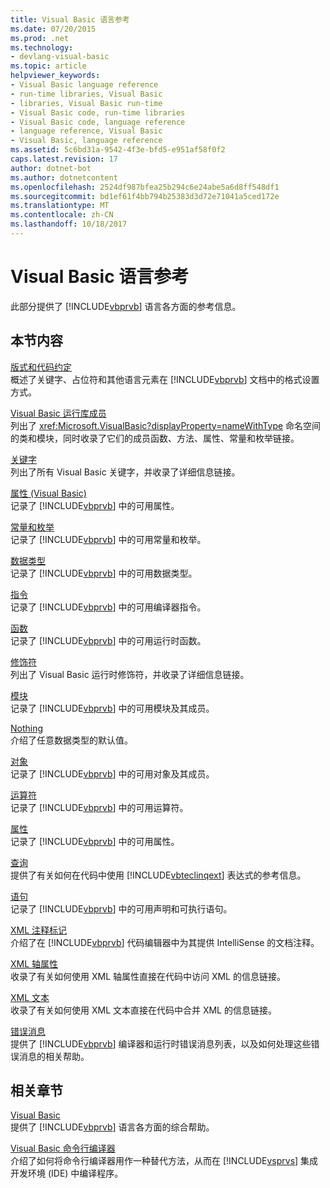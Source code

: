 ```yaml
---
title: Visual Basic 语言参考
ms.date: 07/20/2015
ms.prod: .net
ms.technology:
- devlang-visual-basic
ms.topic: article
helpviewer_keywords:
- Visual Basic language reference
- run-time libraries, Visual Basic
- libraries, Visual Basic run-time
- Visual Basic code, run-time libraries
- Visual Basic code, language reference
- language reference, Visual Basic
- Visual Basic, language reference
ms.assetid: 5c6bd31a-9542-4f3e-bfd5-e951af58f0f2
caps.latest.revision: 17
author: dotnet-bot
ms.author: dotnetcontent
ms.openlocfilehash: 2524df987bfea25b294c6e24abe5a6d8ff548df1
ms.sourcegitcommit: bd1ef61f4bb794b25383d3d72e71041a5ced172e
ms.translationtype: MT
ms.contentlocale: zh-CN
ms.lasthandoff: 10/18/2017
---
```

# <a name="visual-basic-language-reference"></a>Visual Basic 语言参考
此部分提供了 [!INCLUDE[vbprvb](~/includes/vbprvb-md.md)] 语言各方面的参考信息。  
  
## <a name="in-this-section"></a>本节内容  
 [版式和代码约定](../../visual-basic/language-reference/typographic-and-code-conventions.md)  
 概述了关键字、占位符和其他语言元素在 [!INCLUDE[vbprvb](~/includes/vbprvb-md.md)] 文档中的格式设置方式。  
  
 [Visual Basic 运行库成员](../../visual-basic/language-reference/runtime-library-members.md)  
 列出了 <xref:Microsoft.VisualBasic?displayProperty=nameWithType> 命名空间的类和模块，同时收录了它们的成员函数、方法、属性、常量和枚举链接。  
  
 [关键字](../../visual-basic/language-reference/keywords/index.md)  
 列出了所有 Visual Basic 关键字，并收录了详细信息链接。  
  
 [属性 (Visual Basic)](../../visual-basic/language-reference/attributes.md)  
 记录了 [!INCLUDE[vbprvb](~/includes/vbprvb-md.md)] 中的可用属性。  
  
 [常量和枚举](../../visual-basic/language-reference/constants-and-enumerations.md)  
 记录了 [!INCLUDE[vbprvb](~/includes/vbprvb-md.md)] 中的可用常量和枚举。  
  
 [数据类型](../../visual-basic/language-reference/data-types/data-type-summary.md)  
 记录了 [!INCLUDE[vbprvb](~/includes/vbprvb-md.md)] 中的可用数据类型。  
  
 [指令](../../visual-basic/language-reference/directives/directives.md)  
 记录了 [!INCLUDE[vbprvb](~/includes/vbprvb-md.md)] 中的可用编译器指令。  
  
 [函数](../../visual-basic/language-reference/functions/index.md)  
 记录了 [!INCLUDE[vbprvb](~/includes/vbprvb-md.md)] 中的可用运行时函数。  
  
 [修饰符](../../visual-basic/language-reference/modifiers/index.md)  
 列出了 Visual Basic 运行时修饰符，并收录了详细信息链接。  
  
 [模块](../../visual-basic/language-reference/modules.md)  
 记录了 [!INCLUDE[vbprvb](~/includes/vbprvb-md.md)] 中的可用模块及其成员。  
  
 [Nothing](../../visual-basic/language-reference/nothing.md)  
 介绍了任意数据类型的默认值。  
  
 [对象](../../visual-basic/language-reference/objects/index.md)  
 记录了 [!INCLUDE[vbprvb](~/includes/vbprvb-md.md)] 中的可用对象及其成员。  
  
 [运算符](../../visual-basic/language-reference/operators/index.md)  
 记录了 [!INCLUDE[vbprvb](~/includes/vbprvb-md.md)] 中的可用运算符。  
  
 [属性](../../visual-basic/language-reference/properties.md)  
 记录了 [!INCLUDE[vbprvb](~/includes/vbprvb-md.md)] 中的可用属性。  
  
 [查询](../../visual-basic/language-reference/queries/queries.md)  
 提供了有关如何在代码中使用 [!INCLUDE[vbteclinqext](~/includes/vbteclinqext-md.md)] 表达式的参考信息。  
  
 [语句](../../visual-basic/language-reference/statements/index.md)  
 记录了 [!INCLUDE[vbprvb](~/includes/vbprvb-md.md)] 中的可用声明和可执行语句。  
  
 [XML 注释标记](../../visual-basic/language-reference/xmldoc/recommended-xml-tags-for-documentation-comments.md)  
 介绍了在 [!INCLUDE[vbprvb](~/includes/vbprvb-md.md)] 代码编辑器中为其提供 IntelliSense 的文档注释。  
  
 [XML 轴属性](../../visual-basic/language-reference/xml-axis/xml-axis-properties.md)  
 收录了有关如何使用 XML 轴属性直接在代码中访问 XML 的信息链接。  
  
 [XML 文本](../../visual-basic/language-reference/xml-literals/index.md)  
 收录了有关如何使用 XML 文本直接在代码中合并 XML 的信息链接。  
  
 [错误消息](../../visual-basic/language-reference/error-messages/index.md)  
 提供了 [!INCLUDE[vbprvb](~/includes/vbprvb-md.md)] 编译器和运行时错误消息列表，以及如何处理这些错误消息的相关帮助。  
  
## <a name="related-sections"></a>相关章节  
 [Visual Basic](../../visual-basic/index.md)  
 提供了 [!INCLUDE[vbprvb](~/includes/vbprvb-md.md)] 语言各方面的综合帮助。  
  
 [Visual Basic 命令行编译器](../../visual-basic/reference/command-line-compiler/index.md)  
 介绍了如何将命令行编译器用作一种替代方法，从而在 [!INCLUDE[vsprvs](~/includes/vsprvs-md.md)] 集成开发环境 (IDE) 中编译程序。
